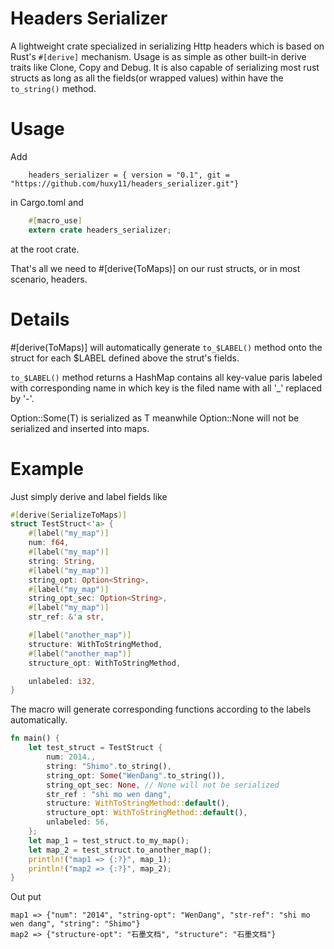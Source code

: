 # Headers Serializer
A lightweight crate specialized in serializing Http headers which is based on Rust's ```#[derive]``` mechanism. Usage is as simple as other built-in derive traits like Clone, Copy and Debug. 
It is also capable of serializing most rust structs as long as all the fields(or wrapped values) within have the ```to_string()``` method.

# Usage
Add
``` 
    headers_serializer = { version = "0.1", git = "https://github.com/huxy11/headers_serializer.git"}
``` 
in Cargo.toml
and 
``` Rust
    #[macro_use] 
    extern crate headers_serializer; 
```    
at the root crate.

That's all we need to #[derive(ToMaps)] on our rust structs, or in most scenario, headers.

# Details
#[derive(ToMaps)] will automatically generate ```to_$LABEL()``` method onto the struct for each $LABEL defined above the strut's fields.

```to_$LABEL()``` method returns a HashMap contains all key-value paris labeled with corresponding name in which key is the filed name with all '_' replaced by '-'.

Option::Some(T) is serialized as T meanwhile Option::None will not be serialized and inserted into maps. 

# Example
Just simply derive and label fields like
``` Rust
#[derive(SerializeToMaps)]
struct TestStruct<'a> {
    #[label("my_map")]
    num: f64,
    #[label("my_map")]
    string: String,
    #[label("my_map")]
    string_opt: Option<String>,
    #[label("my_map")]
    string_opt_sec: Option<String>, 
    #[label("my_map")]
    str_ref: &'a str,

    #[label("another_map")]
    structure: WithToStringMethod,
    #[label("another_map")]
    structure_opt: WithToStringMethod,

    unlabeled: i32,
}
``` 
The macro will generate corresponding functions according to the labels automatically.
``` Rust
fn main() {
    let test_struct = TestStruct {
        num: 2014.,
        string: "Shimo".to_string(),
        string_opt: Some("WenDang".to_string()),
        string_opt_sec: None, // None will not be serialized
        str_ref : "shi mo wen dang",
        structure: WithToStringMethod::default(),
        structure_opt: WithToStringMethod::default(),
        unlabeled: 56,
    };
    let map_1 = test_struct.to_my_map();
    let map_2 = test_struct.to_another_map();
    println!("map1 => {:?}", map_1);
    println!("map2 => {:?}", map_2);
}
```
Out put
```
map1 => {"num": "2014", "string-opt": "WenDang", "str-ref": "shi mo wen dang", "string": "Shimo"}
map2 => {"structure-opt": "石墨文档", "structure": "石墨文档"}
```

